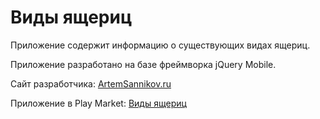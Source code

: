 # Виды ящериц

Приложение содержит информацию о существующих видах ящериц.

Приложение разработано на базе фреймворка jQuery Mobile.

Сайт разработчика: [ArtemSannikov.ru](http://artemsannikov.ru)

Приложение в Play Market: [Виды ящериц](https://play.google.com/store/apps/details?id=ru.lizard)